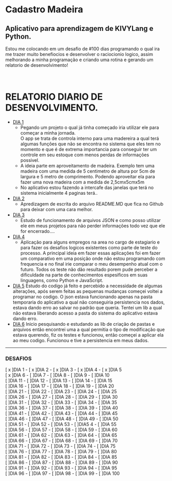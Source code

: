 # Cadastro Madeira

## Aplicativo para aprendizagem de KIVYLang e Python.
Estou me colocando em um desafio de #100 dias programando o qual ira me trazer muito benefiocios e desenvolver o raciocionio logico, assim melhorando a minha programação e criando uma rotina e gerando um relatorio de desenvolvimento!
<br><br><br>


RELATORIO DIARIO DE DESENVOLVIMENTO.
=======
<!--ts-->
* [DIA 1](#dia1)
    * Pegando um projeto o qual já tinha começado iria utilizar ele para começar a minha jornada.<br>
        O app se trata de controla interno para uma madereira a qual terá algumas funções que não se encontra no sistema que eles tem no momento e que é de extrema importancia para conseguir ter um controle em seu estoque com menos perdas de informações possivel.
    * A ideia parte em aproveitamento de madeira. Exemplo tem uma madeira com uma medida de 5 centimetro de altura por 5cm de largura e 5 metro de comprimento. Podendo aproveitar ela para fazer uma nova madeira com a medida de 2,5cmx5cmx5m
    * No aplicativo estou fazendo a intercafe das janelas que terá no sistema inicialmente 4 paginas terá..
* [DIA 2](#dia2)
    * Apredizagem de escrita do arquivo README.MD que fica no Github para deixar com uma cara melhor.
* [DIA 3](#dia3)
    * Estudo de funcionamento de arquivos JSON e como posso utilizar ele em meus projetos para não perder informações todo vez que ele for encerrado....
* [DIA 4](#dia4)
    * Aplicação para alguns empregos na area no cargo de estagiario e para fazer os desafios logicos existentes como parte de teste do processo. A principal ideia em fazer essas aplicações foi em fazer um comparativo em uma posição onde não estou programando com frequencia e no final irie comparar o meu desempenho atual com o futuro. Todos os teste não dão resultado porem pude perceber a dificuldade na parte de conhecimentos espesificos em suas linguagens, como Python e JavaScript.
* [DIA 5](#dia5)
    Estudo do codigo já feito e percebido a necessidade de algumas alterações, após serem feitas as pequenas mudanças começei voltei a programar no codigo. O json estava funcionando apenas na pasta temporaria do aplicativo a qual não conseguiria persistencia nos dados, estava dando erro ao salvar no padrão que queria. Tentei um lib a qual não estava liberando acesso a pasta do sistema do aplicativo estava dando erro.
* [DIA 6](#dia6)
    Inicio pesquisando e estudando as lib de criação de pastas e arquivos então encontrei uma a qual permitia o tipo de modificação que estava querendo, fiz os testes e funcionou, então começei a aplicar ela ao meu codigo. Funcionou e tive a persistencia em meus dados.

<!--te-->

___

### DESAFIOS
[ x ]DIA 1 - [ x ]DIA 2  - [ x ]DIA 3  - [ x ]DIA 4 - [ x ]DIA 5 <br> [ x ]DIA 6  - [ ]DIA 7  - [ ]DIA 8  - [ ]DIA 9  - [ ]DIA 10 <br>
[ ]DIA 11 - [ ]DIA 12 - [ ]DIA 13 - [ ]DIA 14 - [ ]DIA 15 <br> [ ]DIA 16 - [ ]DIA 17 - [ ]DIA 18 - [ ]DIA 19 - [ ]DIA 20 <br>
[ ]DIA 21 - [ ]DIA 22 - [ ]DIA 23 - [ ]DIA 24 - [ ]DIA 25 <br> [ ]DIA 26 - [ ]DIA 27 - [ ]DIA 28 - [ ]DIA 29 - [ ]DIA 30 <br>
[ ]DIA 31 - [ ]DIA 32 - [ ]DIA 33 - [ ]DIA 34 - [ ]DIA 35 <br> [ ]DIA 36 - [ ]DIA 37 - [ ]DIA 38 - [ ]DIA 39 - [ ]DIA 40 <br>
[ ]DIA 41 - [ ]DIA 42 - [ ]DIA 43 - [ ]DIA 44 - [ ]DIA 45 <br> [ ]DIA 46 - [ ]DIA 47 - [ ]DIA 48 - [ ]DIA 49 - [ ]DIA 50 <br>
[ ]DIA 51 - [ ]DIA 52 - [ ]DIA 53 - [ ]DIA5 4 - [ ]DIA 55 <br> [ ]DIA 56 - [ ]DIA 57 - [ ]DIA 58 - [ ]DIA 59 - [ ]DIA 60 <br>
[ ]DIA 61 - [ ]DIA 62 - [ ]DIA 63 - [ ]DIA 64 - [ ]DIA 65 <br> [ ]DIA 66 - [ ]DIA 67 - [ ]DIA 68 - [ ]DIA 69 - [ ]DIA 70 <br>
[ ]DIA 71 - [ ]DIA 72 - [ ]DIA 73 - [ ]DIA 74 - [ ]DIA 75 <br> [ ]DIA 76 - [ ]DIA 77 - [ ]DIA 78 - [ ]DIA 79 - [ ]DIA 80 <br>
[ ]DIA 81 - [ ]DIA 82 - [ ]DIA 83 - [ ]DIA 84 - [ ]DIA 85 <br> [ ]DIA 86 - [ ]DIA 87 - [ ]DIA 88 - [ ]DIA 89 - [ ]DIA 90 <br>
[ ]DIA 91 - [ ]DIA 92 - [ ]DIA 93 - [ ]DIA 94 - [ ]DIA 95 <br> [ ]DIA 96 - [ ]DIA 97 - [ ]DIA 98 - [ ]DIA 99 - [ ]DIA 100 <br>
